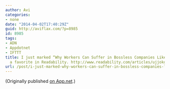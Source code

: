 ```yaml
---
author: Avi
categories:
- none
date: "2014-04-02T17:40:29Z"
guid: http://aviflax.com/?p=8985
id: 8985
tags:
- ADN
- Appdotnet
- IFTTT
title: I just marked “Why Workers Can Suffer in Bossless Companies Like GitHub” as
  a favorite in Readability. http://www.readability.com/articles/ujjoko4l
url: /post/i-just-marked-why-workers-can-suffer-in-bossless-companies-like-github-as-a-favorite-in-readability-httpwww-readability-comarticlesujjoko4l/
---
```

(Originally published [on App.net](http://alpha.app.net/aviflax/post/27460099).)